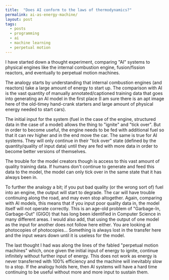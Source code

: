 ```yaml
---
title:  "Does AI conform to the laws of thermodynamics?" 
permalink: ai-as-energy-machine/
layout: post
tags: 
  - posts
  - programming
  - ai
  - machine learning
  - perpetual motion
---
```


I have started down a thought experiment, comparing "AI" systems to physical engines like the internal combustion engine, fusion/fission reactors, and eventually to perpetual motion machines.

The analogy starts by understanding that internal combustion engines (and reactors) take a large amount of energy to start up. The comparison with AI is the vast quantity of manually annotated/captioned training data that goes into generating an AI model in the first place (I am sure there is an apt image here of the old-timey hand-crank starters and large amount of physical energy needed to start cars).

The initial input for the system (fuel in the case of the engine, structured data in the case of a model) allows the thing to "ignite" and "tick over". But in order to become useful, the engine needs to be fed with additional fuel so that it can rev higher and in the end move the car. The same is true for AI systems. They will only continue in their "tick over" state (defined by the quantity/quality of input data) until they are fed with more data in order to become better versions of themselves. 

The trouble for the model creators though is access to this vast amount of quality training data. If humans don't continue to generate and feed this data to the model, the model can only tick over in the same state that it has always been in.

To further the analogy a bit; if you put bad quality (or the wrong sort of) fuel into an engine, the output will start to degrade. The car will have trouble continuing along the road, and may even stop altogether. Again, comparing with AI models, this means that if you input poor quality data in, the model itself will not operate correctly. This is an age-old problem of "Garbage-In, Garbage-Out" (GIGO) that has long been identified in Computer Science in many different areas. I would also add, that using the output of one model as the input for another does not follow here either. You are looking at photocopies of photocopies... Something is always lost in the transfer here and the input wears down until it is useless for the model.

The last thought I had was along the lines of the fabled "perpetual motion machines" which, once given the initial input of energy to ignite, continue infinitely without further input of energy. This does not work as energy is never transferred with 100% efficiency and the machine will inevitably slow to a stop. If the analogy holds here, then AI systems will have a hard time continuing to be useful without more and more input to sustain them.
